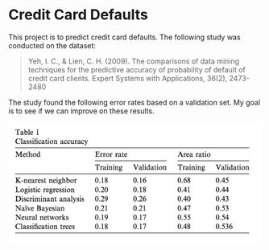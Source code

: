 # Credit Card Defaults

This project is to predict credit card defaults. The following study was conducted on the dataset:

> Yeh, I. C., & Lien, C. H. (2009). The comparisons of data mining techniques for the predictive accuracy of probability of default of credit card clients. Expert Systems with Applications, 36(2), 2473-2480

The study found the following error rates based on a validation set. My goal is to see if we can improve on these results. 

![](paper-error-rates.png)

